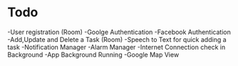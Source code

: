 # Todo
-User registration (Room)
-Goolge Authentication
-Facebook Authentication
-Add,Update and Delete a Task (Room)
-Speech to Text for quick adding a task
-Notification Manager
-Alarm Manager
-Internet Connection check in Background
-App Background Running
-Google Map View
